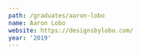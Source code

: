 ```yaml
---
path: /graduates/aaron-lobo
name: Aaron Lobo
website: https://designsbylobo.com/
year: '2019'
---
```

